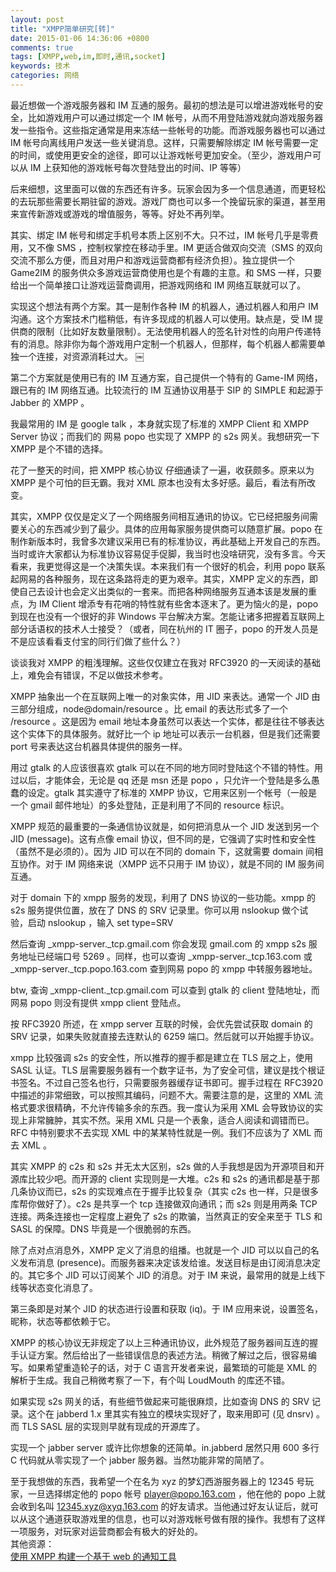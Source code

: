 ```yaml
---
layout: post
title: "XMPP简单研究[转]"
date: 2015-01-06 14:36:06 +0800
comments: true
tags: [XMPP,web,im,即时,通讯,socket]
keywords: 技术
categories: 网络
---
```

最近想做一个游戏服务器和 IM 互通的服务。最初的想法是可以增进游戏帐号的安全，比如游戏用户可以通过绑定一个 IM 帐号，从而不用登陆游戏就向游戏服务器发一些指令。这些指定通常是用来冻结一些帐号的功能。而游戏服务器也可以通过 IM 帐号向离线用户发送一些关键消息。这样，只需要解除绑定 IM 帐号需要一定的时间，或使用更安全的途径，即可以让游戏帐号更加安全。（至少，游戏用户可以从 IM 上获知他的游戏帐号每次登陆登出的时间、IP 等等）

后来细想，这里面可以做的东西还有许多。玩家会因为多一个信息通道，而更轻松的去玩那些需要长期驻留的游戏。游戏厂商也可以多一个挽留玩家的渠道，甚至用来宣传新游戏或游戏的增值服务，等等。好处不再列举。

其实、绑定 IM 帐号和绑定手机号本质上区别不大。只不过，IM 帐号几乎是零费用，又不像 SMS ，控制权掌控在移动手里。IM 更适合做双向交流（SMS 的双向交流不那么方便，而且对用户和游戏运营商都有经济负担）。独立提供一个 Game2IM 的服务供众多游戏运营商使用也是个有趣的主意。和 SMS 一样，只要给出一个简单接口让游戏运营商调用，把游戏网络和 IM 网络互联就可以了。

实现这个想法有两个方案。其一是制作各种 IM 的机器人，通过机器人和用户 IM 沟通。这个方案技术门槛稍低，有许多现成的机器人可以使用。缺点是，受 IM 提供商的限制（比如好友数量限制）。无法使用机器人的签名针对性的向用户传递特有的消息。除非你为每个游戏用户定制一个机器人，但那样，每个机器人都需要单独一个连接，对资源消耗过大。
￼<!--显示文章缩略部分的标记方法-->
<!-- more -->
第二个方案就是使用已有的 IM 互通方案，自己提供一个特有的 Game-IM 网络，跟已有的 IM 网络互通。比较流行的 IM 互通协议用基于 SIP 的 SIMPLE 和起源于 Jabber 的 XMPP 。

我最常用的 IM 是 google talk ，本身就实现了标准的 XMPP Client 和 XMPP Server 协议；而我们的 网易 popo 也实现了 XMPP 的 s2s 网关。我想研究一下 XMPP 是个不错的选择。

花了一整天的时间，把 XMPP 核心协议 仔细通读了一遍，收获颇多。原来以为 XMPP 是个可怕的巨无霸。我对 XML 原本也没有太多好感。最后，看法有所改变。

其实，XMPP 仅仅是定义了一个网络服务间相互通讯的协议。它已经把服务间需要关心的东西减少到了最少。具体的应用每家服务提供商可以随意扩展。popo 在制作新版本时，我曾多次建议采用已有的标准协议，再此基础上开发自己的东西。当时或许大家都认为标准协议容易促手促脚，我当时也没啥研究，没有多言。今天看来，我更觉得这是一个决策失误。本来我们有一个很好的机会，利用 popo 联系起网易的各种服务，现在这条路将走的更为艰辛。其实，XMPP 定义的东西，即使自己去设计也会定义出类似的一套来。而把各种网络服务互通本该是发展的重点，为 IM Client 增添专有花哨的特性就有些舍本逐末了。更为恼火的是，popo 到现在也没有一个很好的非 Windows 平台解决方案。怎能让诸多把握着互联网上部分话语权的技术人士接受？（或者，同在杭州的 IT 圈子，popo 的开发人员是不是应该看看支付宝的同行们做了些什么？）

谈谈我对 XMPP 的粗浅理解。这些仅仅建立在我对 RFC3920 的一天阅读的基础上，难免会有错误，不足以做技术参考。

XMPP 抽象出一个在互联网上唯一的对象实体，用 JID 来表达。通常一个 JID 由三部分组成，node@domain/resource 。比 email 的表达形式多了一个 /resource 。这是因为 email 地址本身虽然可以表达一个实体，都是往往不够表达这个实体下的具体服务。就好比一个 ip 地址可以表示一台机器，但是我们还需要 port 号来表达这台机器具体提供的服务一样。

用过 gtalk 的人应该很喜欢 gtalk 可以在不同的地方同时登陆这个不错的特性。用过以后，才能体会，无论是 qq 还是 msn 还是 popo ，只允许一个登陆是多么愚蠢的设定。gtalk 其实遵守了标准的 XMPP 协议，它用来区别一个帐号（一般是一个 gmail 邮件地址）的多处登陆，正是利用了不同的 resource 标识。

XMPP 规范的最重要的一条通信协议就是，如何把消息从一个 JID 发送到另一个 JID (message)。这有点像 email 协议，但不同的是，它强调了实时性和安全性（虽然不是必须的）。因为 JID 可以在不同的 domain 下，这就需要 domain 间相互协作。对于 IM 网络来说（XMPP 远不只用于 IM 协议），就是不同的 IM 服务间互通。

对于 domain 下的 xmpp 服务的发现，利用了 DNS 协议的一些功能。xmpp 的 s2s 服务提供位置，放在了 DNS 的 SRV 记录里。你可以用 nslookup 做个试验，启动 nslookup ，输入 set type=SRV

然后查询 _xmpp-server._tcp.gmail.com 你会发现 gmail.com 的 xmpp s2s 服务地址已经端口号 5269 。同样，也可以查询 _xmpp-server._tcp.163.com 或 _xmpp-server._tcp.popo.163.com 查到网易 popo 的 xmpp 中转服务器地址。

btw, 查询 _xmpp-client._tcp.gmail.com 可以查到 gtalk 的 client 登陆地址，而网易 popo 则没有提供 xmpp client 登陆点。

按 RFC3920 所述，在 xmpp server 互联的时候，会优先尝试获取 domain 的 SRV 记录，如果失败就直接去连默认的 6259 端口。然后就可以开始握手协议。

xmpp 比较强调 s2s 的安全性，所以推荐的握手都是建立在 TLS 层之上，使用 SASL 认证。TLS 层需要服务器有一个数字证书，为了安全可信，建议是找个根证书签名。不过自己签名也行，只需要服务器缓存证书即可。握手过程在 RFC3920 中描述的非常细致，可以按照其编码，问题不大。需要注意的是，这里的 XML 流格式要求很精确，不允许传输多余的东西。我一度认为采用 XML 会导致协议的实现上非常臃肿，其实不然。采用 XML 只是一个表象，适合人阅读和调错而已。RFC 中特别要求不去实现 XML 中的某某特性就是一例。我们不应该为了 XML 而去 XML 。

其实 XMPP 的 c2s 和 s2s 并无太大区别，s2s 做的人手我想是因为开源项目和开源库比较少吧。而开源的 client 实现则是一大堆。c2s 和 s2s 的通讯都是基于那几条协议而已，s2s 的实现难点在于握手比较复杂（其实 c2s 也一样，只是很多库帮你做好了）。c2s 是共享一个 tcp 连接做双向通讯；而 s2s 则是用两条 TCP 连接。两条连接也一定程度上避免了 s2s 的欺骗，当然真正的安全来至于 TLS 和 SASL 的保障。DNS 毕竟是一个很脆弱的东西。

除了点对点消息外，XMPP 定义了消息的组播。也就是一个 JID 可以以自己的名义发布消息 (presence)。而服务器来决定该发给谁。发送目标是由订阅消息决定的。其它多个 JID 可以订阅某个 JID 的消息。对于 IM 来说，最常用的就是上线下线等状态变化消息了。

第三条即是对某个 JID 的状态进行设置和获取 (iq)。于 IM 应用来说，设置签名，昵称，状态等都依赖于它。

XMPP 的核心协议无非规定了以上三种通讯协议，此外规范了服务器间互连的握手认证方案。然后给出了一些错误信息的表述方法。稍微了解过之后，很容易编写。如果希望重造轮子的话，对于 C 语言开发者来说，最繁琐的可能是 XML 的解析于生成。我自己稍微考察了一下，有个叫 LoudMouth 的库还不错。

如果实现 s2s 网关的话，有些细节做起来可能很麻烦，比如查询 DNS 的 SRV 记录。这个在 jabberd 1.x 里其实有独立的模块实现好了，取来用即可 (见 dnsrv) 。而 TLS SASL 层的实现则早就有现成的开源库了。

实现一个 jabber server 或许比你想象的还简单。in.jabberd 居然只用 600 多行 C 代码就从零实现了一个 jabber 服务器。当然功能非常的简陋了。

至于我想做的东西，我希望一个在名为 xyz 的梦幻西游服务器上的 12345 号玩家，一旦选择绑定他的 popo 帐号 player@popo.163.com ，他在他的 popo 上就会收到名叫 12345.xyz@xyq.163.com 的好友请求。当他通过好友认证后，就可以从这个通道获取游戏里的信息，也可以对游戏帐号做有限的操作。我想有了这样一项服务，对玩家对运营商都会有极大的好处的。  
其他资源：  
[使用 XMPP 构建一个基于 web 的通知工具
](http://www.ibm.com/developerworks/cn/xml/tutorials/x-realtimeXMPPtut/)